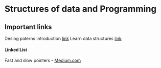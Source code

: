# Structures of data and Programming


## Important links


Desing paterns introduction [link](https://refactoring.guru/design-patterns/catalog)
Learn data structures [link](https://neetcode.io/roadmap)



#### Linked List 

Fast and slow pointers - [Medium.com](https://medium.com/@arifimran5/fast-and-slow-pointer-pattern-in-linked-list-43647869ac99)
